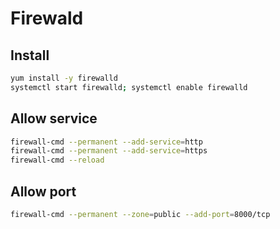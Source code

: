 # Firewald

## Install

```bash
yum install -y firewalld
systemctl start firewalld; systemctl enable firewalld
```

## Allow service

```bash
firewall-cmd --permanent --add-service=http
firewall-cmd --permanent --add-service=https
firewall-cmd --reload
```

## Allow port

```bash
firewall-cmd --permanent --zone=public --add-port=8000/tcp
```
